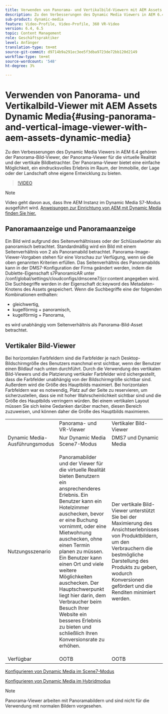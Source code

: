 ```yaml
---
title: Verwenden von Panorama- und Vertikalbild-Viewern mit AEM Assets Dynamic Media
description: Zu den Verbesserungen des Dynamic Media Viewers in AEM 6.4 gehören der Panorama-Bild-Viewer, der Panorama-Viewer für die virtuelle Realität und der vertikale Bildbetrachter. Der Panorama-Viewer bietet eine einfache Möglichkeit, ein eindrucksvolles Erlebnis im Raum, der Immobilie, der Lage oder der Landschaft ohne eigene Entwicklung zu bieten.
sub-product: dynamic-media
feature: Video-Profile, Video-Profile, 360 VR-Video
version: 6.4, 6.5
topic: Content Management
role: Geschäftspraktiker
level: Anfänger
translation-type: tm+mt
source-git-commit: d9714b9a291ec3ee5f3dba9723de72bb120d2149
workflow-type: tm+mt
source-wordcount: '548'
ht-degree: 3%

---
```



# Verwenden von Panorama- und Vertikalbild-Viewer mit AEM Assets Dynamic Media{#using-panorama-and-vertical-image-viewer-with-aem-assets-dynamic-media}

Zu den Verbesserungen des Dynamic Media Viewers in AEM 6.4 gehören der Panorama-Bild-Viewer, der Panorama-Viewer für die virtuelle Realität und der vertikale Bildbetrachter. Der Panorama-Viewer bietet eine einfache Möglichkeit, ein eindrucksvolles Erlebnis im Raum, der Immobilie, der Lage oder der Landschaft ohne eigene Entwicklung zu bieten.

>[!VIDEO](https://video.tv.adobe.com/v/24156/?quality=9&learn=on)

>[!NOTE]
>
>Video geht davon aus, dass Ihre AEM Instanz im Dynamic Media S7-Modus ausgeführt wird. [Anweisungen zur Einrichtung von AEM mit Dynamic Media finden Sie hier.](https://helpx.adobe.com/de/experience-manager/6-3/assets/using/config-dynamic-fp-14410.html)

## Panoramaanzeige und Panoramaanzeige

Ein Bild wird aufgrund des Seitenverhältnisses oder der Schlüsselwörter als panoramisch betrachtet. Standardmäßig wird ein Bild mit einem Seitenverhältnis von 2 als Panoramabild betrachtet. Panorama-Image-Viewer-Vorgaben stehen für eine Vorschau zur Verfügung, wenn sie die oben genannten Kriterien erfüllen. Das Seitenverhältnis des Panoramabilds kann in der DMS7-Konfiguration der Firma geändert werden, indem die Dublette-Eigenschaft s7PanoramicAR unter /conf/global/settings/cloudconfigs/dmscene7/jcr:content angegeben wird. Die Suchbegriffe werden in der Eigenschaft dc:keyword des Metadaten-Knotens des Assets gespeichert. Wenn die Suchbegriffe eine der folgenden Kombinationen enthalten:

* gleichwertig,
* kugelförmig + panoramisch,
* kugelförmig + Panorama,

es wird unabhängig vom Seitenverhältnis als Panorama-Bild-Asset betrachtet.

## Vertikaler Bild-Viewer

Bei horizontalen Farbfeldern sind die Farbfelder je nach Desktop-Bildschirmgröße des Benutzers manchmal erst sichtbar, wenn der Benutzer einen Bildlauf nach unten durchführt. Durch die Verwendung des vertikalen Bild-Viewers und die Platzierung vertikaler Farbfelder wird sichergestellt, dass die Farbfelder unabhängig von der Bildschirmgröße sichtbar sind. Außerdem wird die Größe des Hauptbilds maximiert. Bei horizontalen Farbfeldern war es notwendig, Platz auf der Seite zu reservieren, um sicherzustellen, dass sie mit hoher Wahrscheinlichkeit sichtbar sind und die Größe des Hauptbilds verringern würden. Bei einem vertikalen Layout müssen Sie sich keine Gedanken darüber machen, diesen Bereich zuzuweisen, und können daher die Größe des Hauptbilds maximieren.

<table> 
 <tbody>
  <tr>
   <td> </td>
   <td>Panorama- und VR-Viewer</td>
   <td>Vertikaler Bild-Viewer</td>
  </tr>
  <tr>
   <td>Dynamic Media-Ausführungsmodus</td>
   <td>Nur Dynamic Media Scene7-Modus</td>
   <td>DMS7 und Dynamic Media</td>
  </tr>
  <tr>
   <td>Nutzungsszenario </td>
   <td><p>Panoramabilder und der Viewer für die virtuelle Realität bieten Benutzern ein ansprechenderes Erlebnis. Ein Benutzer kann ein Hotelzimmer auschecken, bevor er eine Buchung vornimmt, oder eine Mietwohnung auschecken, ohne einen Termin planen zu müssen. Ein Benutzer kann einen Ort und viele weitere Möglichkeiten auschecken. Der Hauptschwerpunkt liegt hier darin, dem Verbraucher beim Besuch Ihrer Website ein besseres Erlebnis zu bieten und schließlich Ihren Konversionsrate zu erhöhen.</p> <p> </p> </td> 
   <td><p>Der vertikale Bild-Viewer unterstützt Sie bei der Maximierung des Ansichtserlebnisses von Produktbildern, um den Verbrauchern die bestmögliche Darstellung des Produkts zu geben, wodurch Konversionen gefördert und die Renditen minimiert werden.</p> <p> </p> </td>
  </tr>
  <tr>
   <td>Verfügbar </td>
   <td>OOTB</td>
   <td>OOTB</td>
  </tr>
 </tbody>
</table>

[Konfigurieren von Dynamic Media im Scene7-Modus](https://helpx.adobe.com/experience-manager/6-5/assets/using/config-dms7.html)

[Konfigurieren von Dynamic Media im Hybridmodus](https://helpx.adobe.com/de/experience-manager/6-5/assets/using/config-dynamic.html)

>[!NOTE]
>
>Panorama-Viewer arbeiten mit Panoramabildern und sind nicht für die Verwendung mit normalen Bildern vorgesehen.
